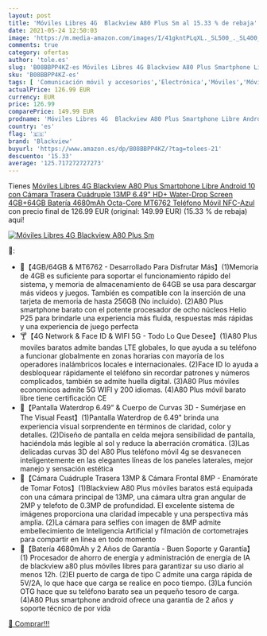 ```yaml
---
layout: post
title: 'Móviles Libres 4G  Blackview A80 Plus Sm al 15.33 % de rebaja'
date: 2021-05-24 12:50:03
image: 'https://m.media-amazon.com/images/I/41gkntPLqXL._SL500_._SL400_.jpg'
comments: true
category: ofertas
author: 'tole.es'
slug: 'B08BBPP4KZ-es Móviles Libres 4G Blackview A80 Plus Smartphone Libre...'
sku: 'B08BBPP4KZ-es'
tags: [ 'Comunicación móvil y accesorios','Electrónica','Móviles','Móviles y smartphones libres','android','blackview', ]
actualPrice: 126.99 EUR
currency: EUR
price: 126.99
comparePrice: 149.99 EUR
prodname: 'Móviles Libres 4G  Blackview A80 Plus Smartphone Libre Android 10 con Cámara Trasera Cuádruple 13MP  6.49" HD+ Water-Drop Screen  4GB+64GB  Batería 4680mAh  Octa-Core MT6762 Teléfono Móvil NFC-Azul'
country: 'es'
flag: '🇪🇸'
brand: 'Blackview'
buyurl: 'https://www.amazon.es/dp/B08BBPP4KZ/?tag=tolees-21'
descuento: '15.33'
average: '125.717272727273'
---
```


Tienes [Móviles Libres 4G  Blackview A80 Plus Smartphone Libre Android 10 con Cámara Trasera Cuádruple 13MP  6.49" HD+ Water-Drop Screen  4GB+64GB  Batería 4680mAh  Octa-Core MT6762 Teléfono Móvil NFC-Azul](https://www.amazon.es/dp/B08BBPP4KZ/?tag=tolees-21) con precio final de  126.99 EUR (original: 149.99 EUR) (15.33 %  de rebaja) aqui!

[![Móviles Libres 4G  Blackview A80 Plus Sm](https://m.media-amazon.com/images/I/41gkntPLqXL._SL500_._SL400_.jpg)](https://www.amazon.es/dp/B08BBPP4KZ/?tag=tolees-21)

🔎:

- 🍷【4GB/64GB & MT6762 - Desarrollado Para Disfrutar Más】(1)Memoria de 4GB es suficiente para soportar el funcionamiento rápido del sistema, y memoria de almacenamiento de 64GB se usa para descargar más videos y juegos. También es compatible con la inserción de una tarjeta de memoria de hasta 256GB (No incluido). (2)A80 Plus smartphone barato con el potente procesador de ocho núcleos Helio P25 para brindarle una experiencia más fluida, respuestas más rápidas y una experiencia de juego perfecta
- 🍸【4G Network & Face ID & WIFI 5G - Todo Lo Que Desee】(1)A80 Plus moviles baratos admite bandas LTE globales, lo que ayuda a su teléfono a funcionar globalmente en zonas horarias con mayoría de los operadores inalámbricos locales e internacionales. (2)Face ID lo ayuda a desbloquear rápidamente el teléfono sin recordar patrones y números complicados, también se admite huella digital. (3)A80 Plus móviles economicos admite 5G WIFI y 200 idiomas. (4)A80 Plus móvil barato libre tiene certificación CE
- 🍧【Pantalla Waterdrop 6.49” & Cuerpo de Curvas 3D - Sumérjase en The Visual Feast】(1)Pantalla Waterdrop de 6.49" brinda una experiencia visual sorprendente en términos de claridad, color y detalles. (2)Diseño de pantalla en celda mejora sensibilidad de pantalla, haciéndola más legible al sol y reduce la aberración cromática. (3)Las delicadas curvas 3D del A80 Plus teléfono móvil 4g se desvanecen inteligentemente en las elegantes líneas de los paneles laterales, mejor manejo y sensación estética
- 🍨【Cámara Cuádruple Trasera 13MP & Cámara Frontal 8MP - Enamórate de Tomar Fotos】(1)Blackview A80 Plus móviles baratos está equipada con una cámara principal de 13MP, una cámara ultra gran angular de 2MP y telefoto de 0.3MP de profundidad. El excelente sistema de imágenes proporciona una claridad impecable y una perspectiva más amplia. (2)La cámara para selfies con imagen de 8MP admite embellecimiento de Inteligencia Artificial y filmación de cortometrajes para compartir en línea en todo momento
- 🍹【Batería 4680mAh y 2 Años de Garantía - Buen Soporte y Garantía】(1) Procesador de ahorro de energía y administración de energía de IA de blackview a80 plus móviles libres para garantizar su uso diario al menos 12h. (2)El puerto de carga de tipo C admite una carga rápida de 5V/2A, lo que hace que carga se realice en poco tiempo. (3)La función OTG hace que su teléfono barato sea un pequeño tesoro de carga. (4)A80 Plus smartphone android ofrece una garantía de 2 años y soporte técnico de por vida

[🛒 Comprar!!!](https://www.amazon.es/dp/B08BBPP4KZ/?tag=tolees-21)
